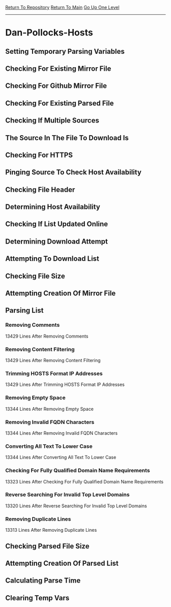 [Return To Repository](https://github.com/deathbybandaid/piholeparser/)
[Return To Main](https://github.com/deathbybandaid/piholeparser/blob/master/RecentRunLogs/Mainlog.md)
[Go Up One Level](https://github.com/deathbybandaid/piholeparser/blob/master/RecentRunLogs/TopLevelScripts/30-Processing-Blacklists.md)
____________________________________
# Dan-Pollocks-Hosts
## Setting Temporary Parsing Variables
## Checking For Existing Mirror File
## Checking For Github Mirror File
## Checking For Existing Parsed File
## Checking If Multiple Sources
## The Source In The File To Download Is
## Checking For HTTPS
## Pinging Source To Check Host Availability
## Checking File Header
## Determining Host Availability
## Checking If List Updated Online
## Determining Download Attempt
## Attempting To Download List
## Checking File Size
## Attempting Creation Of Mirror File
## Parsing List
### Removing Comments
13429 Lines After Removing Comments
### Removing Content Filtering
13429 Lines After Removing Content Filtering
### Trimming HOSTS Format IP Addresses
13429 Lines After Trimming HOSTS Format IP Addresses
### Removing Empty Space
13344 Lines After Removing Empty Space
### Removing Invalid FQDN Characters
13344 Lines After Removing Invalid FQDN Characters
### Converting All Text To Lower Case
13344 Lines After Converting All Text To Lower Case
### Checking For Fully Qualified Domain Name Requirements
13323 Lines After Checking For Fully Qualified Domain Name Requirements
### Reverse Searching For Invalid Top Level Domains
13320 Lines After Reverse Searching For Invalid Top Level Domains
### Removing Duplicate Lines
13313 Lines After Removing Duplicate Lines
## Checking Parsed File Size
## Attempting Creation Of Parsed List
## Calculating Parse Time
## Clearing Temp Vars
